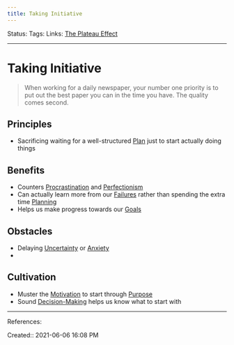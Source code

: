 ```yaml
---
title: Taking Initiative
---
```

Status:
Tags:
Links: [The Plateau Effect](out/the-plateau-effect.md)
___
# Taking Initiative
> When working for a daily newspaper, your number one priority is to put out the best paper you can in the time you have. The quality comes second.
## Principles
- Sacrificing waiting for a well-structured [Plan](out/planning.md) just to start actually doing things
## Benefits
- Counters [Procrastination](out/procrastination.md) and [Perfectionism](out/perfectionism.md)
- Can actually learn more from our [Failures](out/dealing-with-failure.md) rather than spending the extra time [Planning](out/planning.md)
- Helps us make progress towards our [Goals](out/goal-setting.md)
## Obstacles
- Delaying [Uncertainty](out/uncertainty.md) or [Anxiety](out/anxiety.md)
- 
## Cultivation
- Muster the [Motivation](out/motivation.md) to start through [Purpose](out/purpose.md)
- Sound [Decision-Making](out/decision-making.md) helps us know what to start with
___
References:

Created:: 2021-06-06 16:08 PM